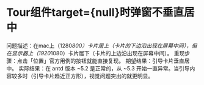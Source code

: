 # Tour组件target={null}时弹窗不垂直居中

问题描述：在mac上（1280*800）卡片居上（卡片的下边沿出现在屏幕中间），但在显示器上（1920*1080）卡片居下（卡片的上边沿出现在屏幕中间）。
重现步骤：点击「位置」官方用例的按钮就能直接复现。
期望结果：引导卡片垂直居中。
实际结果：在 antd 版本 ~5.2 是正常的，从 ~5.3 开始一直异常。当引导内容较多时（引导卡片趋近正方形），视觉问题突出的就更明显。
